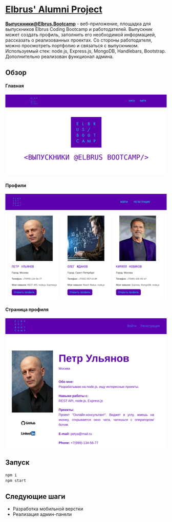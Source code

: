 # <a href="https://elbrus-alumni-project.herokuapp.com/">Elbrus' Alumni Project</a>

**Выпускники@Elbrus.Bootcamp** - веб-приложение, площадка для выпускников Elbrus Coding Bootcamp и работодателей. Выпускник может создать профиль, заполнить его необходимой информацией, рассказать о реализованных проектах. Со стороны работодателя, можно просмотреть портфолио и связаться с выпускником.
Используемый стек: node.js, Express.js, MongoDB, Handlebars, Bootstrap. Дополнительно реализован функционал админа.

## Обзор
#### Главная
![Main Page](https://github.com/re-mark/elbrus-alumni-project/blob/master/readme-assets/mainpage.png)
#### Профили
![Profiles](https://github.com/re-mark/elbrus-alumni-project/blob/master/readme-assets/mainprof.png)
#### Страница профиля
![Profile Page](https://github.com/re-mark/elbrus-alumni-project/blob/master/readme-assets/profile.png)

## Запуск
```js
npm i 
npm start
```
## Следующие шаги
* Разработка мобильной верстки
* Реализация админ-панели
